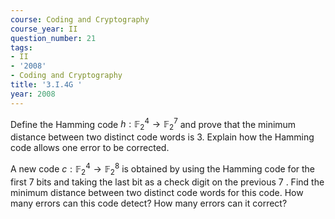```yaml
---
course: Coding and Cryptography
course_year: II
question_number: 21
tags:
- II
- '2008'
- Coding and Cryptography
title: '3.I.4G '
year: 2008
---
```



Define the Hamming code $h: \mathbb{F}_{2}^{4} \rightarrow \mathbb{F}_{2}^{7}$ and prove that the minimum distance between two distinct code words is 3. Explain how the Hamming code allows one error to be corrected.

A new code $c: \mathbb{F}_{2}^{4} \rightarrow \mathbb{F}_{2}^{8}$ is obtained by using the Hamming code for the first 7 bits and taking the last bit as a check digit on the previous 7 . Find the minimum distance between two distinct code words for this code. How many errors can this code detect? How many errors can it correct?